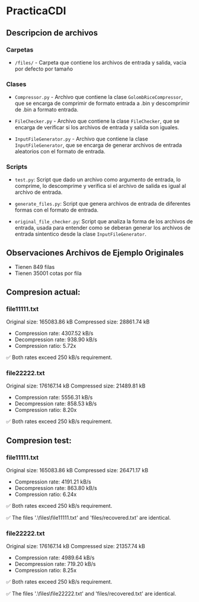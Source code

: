 # PracticaCDI

## Descripcion de archivos

### Carpetas

- `/files/` - Carpeta que contiene los archivos de entrada y salida, vacia por defecto por tamaño

### Clases
- `Compressor.py` - Archivo que contiene la clase `GolombRiceCompressor`, que se encarga de comprimir de formato entrada a .bin y descomprimir de .bin a formato entrada.

- `FileChecker.py` - Archivo que contiene la clase `FileChecker`, que se encarga de verificar si los archivos de entrada y salida son iguales.

- `InputFileGenerator.py` - Archivo que contiene la clase `InputFileGenerator`, que se encarga de generar archivos de entrada aleatorios con el formato de entrada.

### Scripts

- `test.py`: Script que dado un archivo como argumento de entrada, lo comprime, lo descomprime y verifica si el archivo de salida es igual al archivo de entrada. 

- `generate_files.py`: Script que genera archivos de entrada de diferentes formas con el formato de entrada. 

- `original_file_checker.py`: Script que analiza la forma de los archivos de entrada, usada para entender como se deberan generar los archivos de entrada sintentico desde la clase `InputFileGenerator`.


## Observaciones Archivos de Ejemplo Originales

- Tienen 849 filas
- Tienen 35001 cotas por fila

## Compresion actual:

### file11111.txt
Original size:   165083.86 kB
Compressed size: 28861.74 kB
  - Compression rate:   4307.52 kB/s
  - Decompression rate: 938.90 kB/s
  - Compression ratio:   5.72x

✅ Both rates exceed 250 kB/s requirement.

### file22222.txt
Original size:   176167.14 kB
Compressed size: 21489.81 kB
  - Compression rate:   5556.31 kB/s
  - Decompression rate: 858.53 kB/s
  - Compression ratio:   8.20x

✅ Both rates exceed 250 kB/s requirement.

## Compresion test:
### file11111.txt
Original size:   165083.86 kB
Compressed size: 26471.17 kB
  - Compression rate:   4191.21 kB/s
  - Decompression rate: 863.80 kB/s
  - Compression ratio:   6.24x

✅ Both rates exceed 250 kB/s requirement.

✅ The files '.\files\file11111.txt' and 'files/recovered.txt' are identical.

### file22222.txt
Original size:   176167.14 kB
Compressed size: 21357.74 kB
  - Compression rate:   4989.64 kB/s
  - Decompression rate: 719.20 kB/s
  - Compression ratio:   8.25x

✅ Both rates exceed 250 kB/s requirement.

✅ The files '.\files\file22222.txt' and 'files/recovered.txt' are identical.